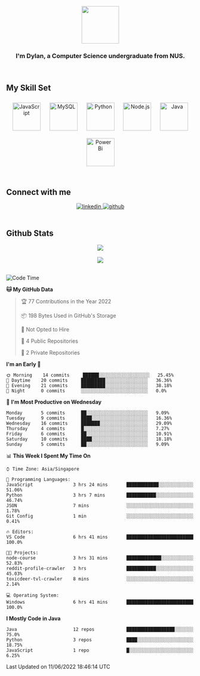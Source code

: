 <div align="center">
<img src="https://c.tenor.com/Wx9IEmZZXSoAAAAi/hi.gif" align="center" height="" width="100" />
</div>  
  

### <div align="center">I'm Dylan, a Computer Science undergraduate from NUS.</div>  
  

<br/>  


## My Skill Set  

<div align="center">  
<img style="margin: 10px" src="https://profilinator.rishav.dev/skills-assets/javascript-original.svg" alt="JavaScript" height="75" />  
<img style="margin: 10px" src="https://profilinator.rishav.dev/skills-assets/mysql-original-wordmark.svg" alt="MySQL" height="75" />  
<img style="margin: 10px" src="https://profilinator.rishav.dev/skills-assets/python-original.svg" alt="Python" height="75" />  
<img style="margin: 10px" src="https://profilinator.rishav.dev/skills-assets/nodejs-original-wordmark.svg" alt="Node.js" height="75" />  
<img style="margin: 10px" src="https://profilinator.rishav.dev/skills-assets/java-original-wordmark.svg" alt="Java" height="75" />  
<img style="margin: 10px" src="https://profilinator.rishav.dev/skills-assets/powerbi.png" alt="Power Bi" height="75" />  
</div>

</td><td valign="top" width="33%">

</td><td valign="top" width="33%">

<br/>  


## Connect with me  
<div align="center">  
<a href="https://www.linkedin.com/in/dylansja/" target="_blank">
<img src=https://img.shields.io/badge/linkedin-%231E77B5.svg?&style=for-the-badge&logo=linkedin&logoColor=white alt=linkedin style="margin-bottom: 5px;" />
</a>
<a href="https://github.com/dsja612/" target="_blank">
<img src=https://img.shields.io/badge/github-%2324292e.svg?&style=for-the-badge&logo=github&logoColor=white alt=github style="margin-bottom: 5px;" />
</a>  
</div>
  

<br/>  


## Github Stats  

<div align="center">
<img src="https://github-readme-stats.vercel.app/api?username=dsja612&show_icons=true&theme=apprentice" align="center" />
</div>  

<br />
  
<div align="center">
<img src="https://github-readme-streak-stats.herokuapp.com?user=dsja612&theme=dark" align="center" />
</div>  

<br />
  
<!--START_SECTION:waka-->
![Code Time](http://img.shields.io/badge/Code%20Time-0%20secs-blue)

**🐱 My GitHub Data** 

> 🏆 77 Contributions in the Year 2022
 > 
> 📦 198 Bytes Used in GitHub's Storage 
 > 
> 🚫 Not Opted to Hire
 > 
> 📜 4 Public Repositories 
 > 
> 🔑 2 Private Repositories  
 > 
**I'm an Early 🐤** 

```text
🌞 Morning    14 commits     ██████░░░░░░░░░░░░░░░░░░░   25.45% 
🌆 Daytime    20 commits     █████████░░░░░░░░░░░░░░░░   36.36% 
🌃 Evening    21 commits     █████████░░░░░░░░░░░░░░░░   38.18% 
🌙 Night      0 commits      ░░░░░░░░░░░░░░░░░░░░░░░░░   0.0%

```
📅 **I'm Most Productive on Wednesday** 

```text
Monday       5 commits      ██░░░░░░░░░░░░░░░░░░░░░░░   9.09% 
Tuesday      9 commits      ████░░░░░░░░░░░░░░░░░░░░░   16.36% 
Wednesday    16 commits     ███████░░░░░░░░░░░░░░░░░░   29.09% 
Thursday     4 commits      █░░░░░░░░░░░░░░░░░░░░░░░░   7.27% 
Friday       6 commits      ██░░░░░░░░░░░░░░░░░░░░░░░   10.91% 
Saturday     10 commits     ████░░░░░░░░░░░░░░░░░░░░░   18.18% 
Sunday       5 commits      ██░░░░░░░░░░░░░░░░░░░░░░░   9.09%

```


📊 **This Week I Spent My Time On** 

```text
⌚︎ Time Zone: Asia/Singapore

💬 Programming Languages: 
JavaScript               3 hrs 24 mins       ████████████░░░░░░░░░░░░░   51.06% 
Python                   3 hrs 7 mins        ███████████░░░░░░░░░░░░░░   46.74% 
JSON                     7 mins              ░░░░░░░░░░░░░░░░░░░░░░░░░   1.78% 
Git Config               1 min               ░░░░░░░░░░░░░░░░░░░░░░░░░   0.41%

🔥 Editors: 
VS Code                  6 hrs 41 mins       █████████████████████████   100.0%

🐱‍💻 Projects: 
node-course              3 hrs 31 mins       █████████████░░░░░░░░░░░░   52.83% 
reddit-profile-crawler   3 hrs               ███████████░░░░░░░░░░░░░░   45.03% 
toxicdeer-tvl-crawler    8 mins              ░░░░░░░░░░░░░░░░░░░░░░░░░   2.14%

💻 Operating System: 
Windows                  6 hrs 41 mins       █████████████████████████   100.0%

```

**I Mostly Code in Java** 

```text
Java                     12 repos            ██████████████████░░░░░░░   75.0% 
Python                   3 repos             ████░░░░░░░░░░░░░░░░░░░░░   18.75% 
JavaScript               1 repo              █░░░░░░░░░░░░░░░░░░░░░░░░   6.25%

```



 Last Updated on 11/06/2022 18:46:14 UTC
<!--END_SECTION:waka-->
